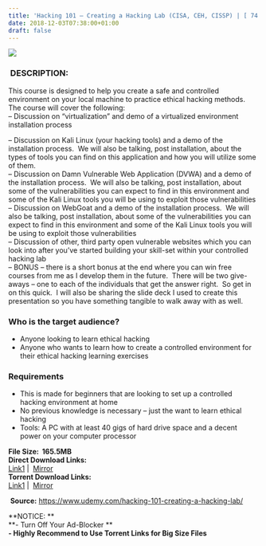 ```yaml
---
title: 'Hacking 101 – Creating a Hacking Lab (CISA, CEH, CISSP) | [ 74.99$ Course For Free ]'
date: 2018-12-03T07:38:00+01:00
draft: false
---
```


  

[![](https://3.bp.blogspot.com/-9FTRna_DN30/XATOMmZObzI/AAAAAAAAAVA/JqCey43FdiIZTcDfaeMJbrSdE7ZyCG5IgCLcBGAs/s640/Hacking-101-%25E2%2580%2593-Creating-a-Hacking-Lab-CISA-CEH-CISSP.jpg)](https://3.bp.blogspot.com/-9FTRna_DN30/XATOMmZObzI/AAAAAAAAAVA/JqCey43FdiIZTcDfaeMJbrSdE7ZyCG5IgCLcBGAs/s1600/Hacking-101-%25E2%2580%2593-Creating-a-Hacking-Lab-CISA-CEH-CISSP.jpg)

  

###  DESCRIPTION:

This course is designed to help you create a safe and controlled environment on your local machine to practice ethical hacking methods.  The course will cover the following:  
– Discussion on “virtualization” and demo of a virtualized environment installation process  

– Discussion on Kali Linux (your hacking tools) and a demo of the installation process.  We will also be talking, post installation, about the types of tools you can find on this application and how you will utilize some of them.  
– Discussion on Damn Vulnerable Web Application (DVWA) and a demo of the installation process.  We will also be talking, post installation, about some of the vulnerabilities you can expect to find in this environment and some of the Kali Linux tools you will be using to exploit those vulnerabilities  
– Discussion on WebGoat and a demo of the installation process.  We will also be talking, post installation, about some of the vulnerabilities you can expect to find in this environment and some of the Kali Linux tools you will be using to exploit those vulnerabilities  
– Discussion of other, third party open vulnerable websites which you can look into after you’ve started building your skill-set within your controlled hacking lab  
– BONUS – there is a short bonus at the end where you can win free courses from me as I develop them in the future.  There will be two give-aways – one to each of the individuals that get the answer right.  So get in on this quick.  I will also be sharing the slide deck I used to create this presentation so you have something tangible to walk away with as well.  

### Who is the target audience?

*   Anyone looking to learn ethical hacking
*   Anyone who wants to learn how to create a controlled environment for their ethical hacking learning exercises

### Requirements

*   This is made for beginners that are looking to set up a controlled hacking environment at home
*   No previous knowledge is necessary – just the want to learn ethical hacking
*   Tools: A PC with at least 40 gigs of hard drive space and a decent power on your computer processor

  
**File Size:  165.5MB**  
**Direct Download Links:**  
 [Link1](https://oko.sh/CreatingaHackinglink1) |  [Mirror](https://oko.sh/CreatingaHackinglink2)  
**Torrent Download Links:**  
 [Link1](https://oko.sh/CreatingaHackingtorrent1) |  [Mirror](https://oko.sh/CreatingaHackingtorrent2)  
  
  

 **Source:** https://www.udemy.com/hacking-101-creating-a-hacking-lab/

  
  
**NOTICE: **  
**\- Turn Off Your Ad-Blocker **  
**\- Highly Recommend to Use Torrent Links for Big Size Files**